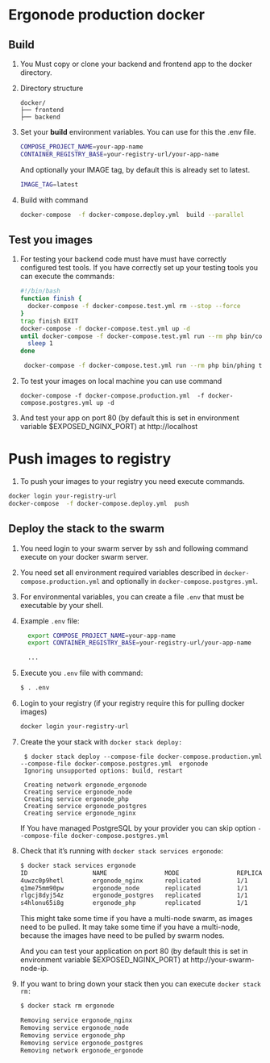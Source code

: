 # Ergonode production docker


## Build
 
1. You Must copy or clone your backend and frontend  app to the docker directory.

2. Directory structure

   ```        
   docker/
   ├── frontend
   ├── backend
   ```

3. Set your **build** environment variables. You can use for this the .env file.

   ```bash
   COMPOSE_PROJECT_NAME=your-app-name
   CONTAINER_REGISTRY_BASE=your-registry-url/your-app-name
   ```

   And optionally your IMAGE tag,  by default this is already set to latest. 

   ```bash
   IMAGE_TAG=latest
   ```
4. Build with command
   ```bash
   docker-compose  -f docker-compose.deploy.yml  build --parallel
   ```

## Test you images

1. For testing your backend code must have must have correctly configured test tools.
If you have correctly set up your testing tools you can execute the commands: 


   ```bash
   #!/bin/bash
   function finish {
     docker-compose -f docker-compose.test.yml rm --stop --force
   }
   trap finish EXIT
   docker-compose -f docker-compose.test.yml up -d
   until docker-compose -f docker-compose.test.yml run --rm php bin/console doctrine:query:sql "SELECT 1" > /dev/null 2>&1; do
     sleep 1
   done
   
    docker-compose -f docker-compose.test.yml run --rm php bin/phing test
   ```

2. To test your images on local machine you can use command
 
   ```
   docker-compose -f docker-compose.production.yml  -f docker-compose.postgres.yml up -d
   ```
3. And test your app on port 80 (by default this is set in environment variable $EXPOSED_NGINX_PORT) at http://localhost

# Push images to registry

1. To push your images to your registry you need execute commands. 


```bash
docker login your-registry-url
docker-compose  -f docker-compose.deploy.yml  push
```

## Deploy the stack to the swarm


1. You need login to your swarm server by ssh and following command execute on your docker swarm server.  

2. You need set all environment required variables described in `docker-compose.production.yml` and optionally  in `docker-compose.postgres.yml`.

3. For environmental variables, you can create a file `.env` that must be executable by your shell.

4. Example `.env` file:

   ```bash
     export COMPOSE_PROJECT_NAME=your-app-name
     export CONTAINER_REGISTRY_BASE=your-registry-url/your-app-name

     ...
   ```

5. Execute you `.env` file with command:

   ```bash
   $ . .env
   ```
6. Login to your registry (if your registry require this for pulling docker images)

    ```bash
    docker login your-registry-url
    ```
   
4. Create the your stack with `docker stack deploy:`
   ```
    $ docker stack deploy --compose-file docker-compose.production.yml --compose-file docker-compose.postgres.yml  ergonode
    Ignoring unsupported options: build, restart
   
    Creating network ergonode_ergonode
    Creating service ergonode_node
    Creating service ergonode_php
    Creating service ergonode_postgres
    Creating service ergonode_nginx
   ```

    If  You have managed PostgreSQL by your provider you can skip option `--compose-file docker-compose.postgres.yml`
      
5. Check that it’s running with `docker stack services ergonode`:  
   ```bash
   $ docker stack services ergonode
   ID                  NAME                MODE                REPLICAS            IMAGE                                            PORTS
   4uwzc0p9hetl        ergonode_nginx      replicated          1/1                 harbor.strix.app/ergonode-demo/nginx:latest      *:80->80/tcp
   q1me75mm90pw        ergonode_node       replicated          1/1                 harbor.strix.app/ergonode-demo/node:latest       
   rlgcj8dyj54z        ergonode_postgres   replicated          1/1                 harbor.strix.app/ergonode-demo/postgres:latest   
   s4hlonu65i8g        ergonode_php        replicated          1/1                 harbor.strix.app/ergonode-demo/php:latest
   ```
   This might take some time if you have a multi-node swarm, as images need to be pulled.
   It may take some time if you have a multi-node, because the images have need to be pulled by swarm nodes.
   
   And you can test your application on port 80 (by default this is set in environment variable $EXPOSED_NGINX_PORT) at http://your-swarm-node-ip.
   
6. If you want to bring down your stack then you can execute `docker stack rm:`
   ```bash
   $ docker stack rm ergonode 
   
   Removing service ergonode_nginx
   Removing service ergonode_node
   Removing service ergonode_php
   Removing service ergonode_postgres
   Removing network ergonode_ergonode
  ```     